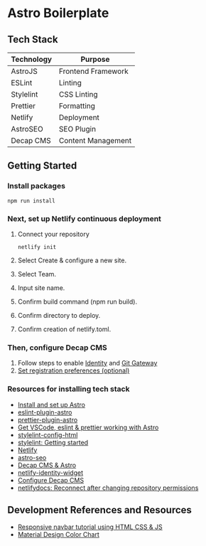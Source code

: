 # Astro Boilerplate

## Tech Stack

| Technology | Purpose            |
| ---------- | ------------------ |
| AstroJS    | Frontend Framework |
| ESLint     | Linting            |
| Stylelint  | CSS Linting        |
| Prettier   | Formatting         |
| Netlify    | Deployment         |
| AstroSEO   | SEO Plugin         |
| Decap CMS  | Content Management |

## Getting Started

### Install packages

`npm run install`

### Next, set up Netlify continuous deployment

1. Connect your repository

   `netlify init`

2. Select Create & configure a new site.
3. Select Team.
4. Input site name.
5. Confirm build command (npm run build).
6. Confirm directory to deploy.
7. Confirm creation of netlify.toml.

### Then, configure Decap CMS

1. Follow steps to enable [Identity](https://docs.netlify.com/security/secure-access-to-sites/identity/) and [Git Gateway](https://docs.netlify.com/security/secure-access-to-sites/git-gateway/#setup-and-settings)
2. [Set registration preferences (optional)](https://docs.netlify.com/security/secure-access-to-sites/identity/registration-login/)

### Resources for installing tech stack

- [Install and set up Astro](https://docs.astro.build/en/install-and-setup/)
- [eslint-plugin-astro](https://github.com/ota-meshi/eslint-plugin-astro)
- [prettier-plugin-astro](https://github.com/withastro/prettier-plugin-astro)
- [Get VSCode, eslint & prettier working with Astro](https://patheticgeek.dev/blog/astro-prettier-eslint-vscode)
- [stylelint-config-html](https://github.com/ota-meshi/stylelint-config-html)
- [stylelint: Getting started](https://stylelint.io/user-guide/get-started)
- [Netlify](https://docs.netlify.com/cli/get-started/)
- [astro-seo](https://github.com/jonasmerlin/astro-seo)
- [Decap CMS & Astro](https://docs.astro.build/en/guides/cms/decap-cms/)
- [netlify-identity-widget](https://github.com/netlify/netlify-identity-widget)
- [Configure Decap CMS](https://decapcms.org/docs/configure-decap-cms/)
- [netlifydocs: Reconnect after changing repository permissions](https://docs.netlify.com/security/secure-access-to-sites/git-gateway/#reconnect-after-changing-repository-permissions)

## Development References and Resources

- [Responsive navbar tutorial using HTML CSS & JS](https://www.youtube.com/watch?v=HbBMp6yUXO0)
- [Material Design Color Chart](https://htmlcolorcodes.com/color-chart/material-design-color-chart/)

